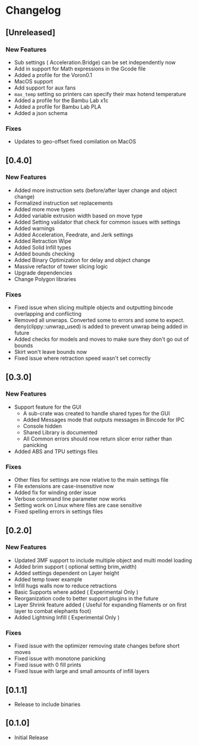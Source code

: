 # Changelog

## [Unreleased]
### New Features
- Sub settings ( Acceleration.Bridge) can be set independently now
- Add in support for Math expressions in the Gcode file
- Added a profile for the Voron0.1
- MacOS support
- Add support for aux fans
- `max_temp` setting so printers can specify their max hotend temperature
- Added a profile for the Bambu Lab x1c
- Added a profile for Bambu Lab PLA
- Added a json schema

### Fixes
- Updates to geo-offset fixed comilation on MacOS

## [0.4.0]
### New Features
- Added more instruction sets (before/after layer change and object change)
- Formalized instruction set replacements
- Added more move types
- Added variable extrusion width based on move type
- Added Setting validator that check for common issues with settings
- Added warnings
- Added Acceleration, Feedrate, and Jerk settings
- Added Retraction Wipe
- Added Solid Infill types
- Added bounds checking
- Added Binary Optimization for delay and object change
- Massive refactor of tower slicing logic
- Upgrade dependencies
- Change Polygon libraries 

### Fixes
- Fixed issue when slicing multiple objects and outputting bincode overlapping and conflicting 
- Removed all unwraps. Converted some to errors and some to expect. deny(clippy::unwrap_used) is added to prevent unwrap being added in future
- Added checks for models and moves to make sure they don't go out of bounds
- Skirt won't leave bounds now
- Fixed issue where retraction speed wasn't set correctly

## [0.3.0]
### New Features
- Support feature for the GUI
  - A sub-crate was created to handle shared types for the GUI
  - Added Messages mode that outputs messages in Bincode for IPC
  - Console hidden
  - Shared Library is documented
  - All Common errors should now return slicer error rather than panicking
- Added ABS and TPU settings files

### Fixes
- Other files for settings are now relative to the main settings file
- File extensions are case-insensitive now
- Added fix for winding order issue 
- Verbose command line parameter now works
- Setting work on Linux where files are case sensitive
- Fixed spelling errors in settings files

## [0.2.0]
### New Features
- Updated 3MF support to include multiple object and multi model loading
- Added brim support ( optional setting brim_width)
- Added settings dependent on Layer height
- Added temp tower example
- Infill hugs walls now to reduce retractions
- Basic Supports where added ( Experimental Only )
- Reorganization code to better support plugins in the future
- Layer Shrink feature added ( Useful for expanding filaments or on first layer to combat elephants foot)
- Added Lightning Infill ( Experimental Only )

### Fixes
- Fixed issue with the optimizer removing state changes before short moves
- Fixed issue with monotone panicking
- Fixed issue with 0 fill prints
- Fixed Issue with large and small amounts of infill layers

## [0.1.1]
- Release to include binaries 

## [0.1.0]
- Initial Release
